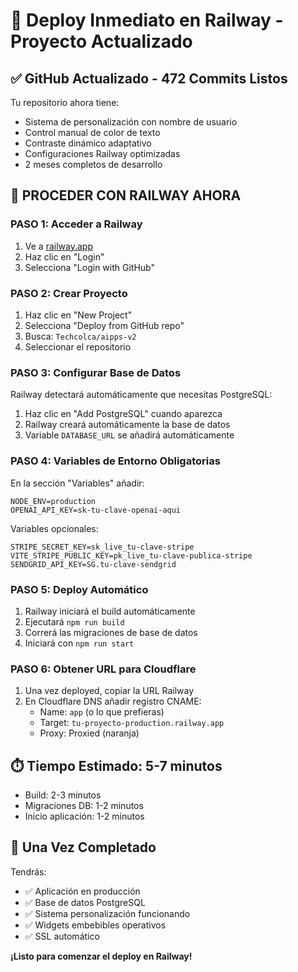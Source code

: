 # 🚀 Deploy Inmediato en Railway - Proyecto Actualizado

## ✅ GitHub Actualizado - 472 Commits Listos

Tu repositorio ahora tiene:
- Sistema de personalización con nombre de usuario
- Control manual de color de texto 
- Contraste dinámico adaptativo
- Configuraciones Railway optimizadas
- 2 meses completos de desarrollo

## 🚂 PROCEDER CON RAILWAY AHORA

### PASO 1: Acceder a Railway
1. Ve a [railway.app](https://railway.app)
2. Haz clic en "Login"
3. Selecciona "Login with GitHub"

### PASO 2: Crear Proyecto
1. Haz clic en "New Project"
2. Selecciona "Deploy from GitHub repo"
3. Busca: `Techcolca/aipps-v2`
4. Seleccionar el repositorio

### PASO 3: Configurar Base de Datos
Railway detectará automáticamente que necesitas PostgreSQL:
1. Haz clic en "Add PostgreSQL" cuando aparezca
2. Railway creará automáticamente la base de datos
3. Variable `DATABASE_URL` se añadirá automáticamente

### PASO 4: Variables de Entorno Obligatorias
En la sección "Variables" añadir:

```
NODE_ENV=production
OPENAI_API_KEY=sk-tu-clave-openai-aqui
```

Variables opcionales:
```
STRIPE_SECRET_KEY=sk_live_tu-clave-stripe
VITE_STRIPE_PUBLIC_KEY=pk_live_tu-clave-publica-stripe
SENDGRID_API_KEY=SG.tu-clave-sendgrid
```

### PASO 5: Deploy Automático
1. Railway iniciará el build automáticamente
2. Ejecutará `npm run build`
3. Correrá las migraciones de base de datos  
4. Iniciará con `npm run start`

### PASO 6: Obtener URL para Cloudflare
1. Una vez deployed, copiar la URL Railway
2. En Cloudflare DNS añadir registro CNAME:
   - Name: `app` (o lo que prefieras)
   - Target: `tu-proyecto-production.railway.app`
   - Proxy: Proxied (naranja)

## ⏱️ Tiempo Estimado: 5-7 minutos

- Build: 2-3 minutos
- Migraciones DB: 1-2 minutos  
- Inicio aplicación: 1-2 minutos

## 🎯 Una Vez Completado

Tendrás:
- ✅ Aplicación en producción
- ✅ Base de datos PostgreSQL
- ✅ Sistema personalización funcionando
- ✅ Widgets embebibles operativos
- ✅ SSL automático

**¡Listo para comenzar el deploy en Railway!**